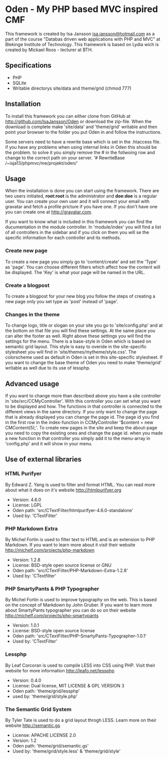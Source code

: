 Oden - My PHP based MVC inspired CMF 
====================================

This framework is created by Isa Jansson isa.jansson@hotmail.com as a part of the course "Databas driven web applications with PHP and MVC" at Blekinge Institute of Technology. This framework is based on Lydia wich is created by Mickael Roos - lecturer at BTH. 

Specifications 
--------------
* PHP
* SQLite
* Writable directorys site/data and theme/grid (chmod 777)

Installation
------------
To install this framework you can either clone from GitHub at http://github.com/IsaJansson/Oden or download the zip-file. When the download is complete make 'site/data' and 'theme/grid' writable and then point your browser to the folder you put Oden in and follow the instructions. 

Some servers need to have a rewrite base which is set in the .htaccess file. if you have any problems when using internal links in Oden this should be the problem. to solve it you simply remove the # in the follwoing row and change to the correct path on your server. '# RewriteBase /~isja13/phpmvc/me/projekt/oden/'

Usage
-----
When the installation is done you can start using the framework. There are two users initiated, __root:root__ is the administrator and __doe:doe__ is a regular user. You can create your own user and it will connect your email with gravatar and fetch a profile pricture if you have one. If you don't have one you can create one at http://gravatar.com. 

If you want to know what is included in this framework you can find the ducumentation in the module controller. In 'module/index' you will find a list of all controllers in the sidebar and if you click on them you will se the specific information for each controller and its methods. 

### Create new page
To create a new page you simply go to 'content/create' and set the 'Type' as 'page'. You can choose different filters which affect how the content will be displayed. The 'Key' is what your page will be named in the URL. 
 
### Create a blogpost
To create a blogpost for your new blog you follow the steps of creating a new page only you set type as 'post' instead of 'page'.  

### Changes in the theme
To change logo, title or slogan on your site you go to 'site/config.php' and at the bottom on that file you will find these settings. At the same place you can alter the footer as well. Right above these settings you will find the settings for the menu. There is a base-style in Oden which is based on semantic grid layout. This style is easy to overide in the site-specific stylesheet you will find in 'site/themes/mytheme/style.css'. The colorscheme used as default in Oden is set in this site-specific stylesheet. If you want to change the base theme of Oden you need to make 'theme/grid' writable as well due to its use of lessphp.

Advanced usage
--------------
If you want to change more than described above you have a site controller in 'site/src/CCMyController'. With this controller you can set what you want to be displayed and how. The functions in that controller is connected to the different views in the same directory. If you only want to change the page that is already displayed you can change the page id. The page id you find in the first row in the index-function in CCMyController '$content = new CMContent(5);'. To create new pages in the site and keep the about-page you need to copy the existing ones and change the page id. when you made a new function in that controller you simply add it to the menu-array in 'config.php' and it will show in your menu.

Use of external libraries
-------------------------

### HTML Purifyer
By Edward Z. Yang is used to filter and format HTML. You can read more about what it does on it's website http://htmlpurifyer.org
* Version: 4.6.0
* License: LGPL
* Oden path: 'src/CTextFilter/htmlpurifyer-4.6.0-standalone'
* Used by: 'CTextFilter'

### PHP Markdown Extra
By Michel Fortin is used to filter text to HTML and is an extension to PHP Markdown. If you want to learn more about it visit their website http://michelf.com/projects/php-markdown
* Version: 1.2.8
* License: BSD-style open source license or GNU 
* Oden path: 'src/CTextFilter/PHP-Markdown-Extra-1.2.8'
* Used by: 'CTextfilter'

### PHP SmartyPants & PHP Typographer
By Michel Fortin is used to improve typography on the web. This is based on the concept of Markdown by John Gruber. If you want to learn more about SmartyPants typographer you can do so on their website http://michelf.com/projects/php-smartypants
* Version: 1.0.1
* License: BSD-style open source license
* Oden path: 'src/CTextFilter/PHP-SmartyPants-Typographer-1.0.1'
* Used by: 'CTextFilter'

### Lessphp
By Leaf Corcoran is used to compile LESS into CSS using PHP. Visit their website for more information http://leafo.net/lessphp
* Version: 0.4.0
* License: Dual license, MIT LICENSE & GPL VERSION 3
* Oden path: 'theme/grid/lessphp'
* used by: 'theme/grid/style.php'

### The Semantic Grid System
By Tyler Tate is used to do a grid layout throgh LESS. Learn more on their website http://semantic.gs
* License: APACHE LICENSE 2.0
* Version: 1.2
* Oden path: 'theme/grid/semantic.gs'
* Used by: 'theme/grid/style.less' & 'theme/grid/style'


